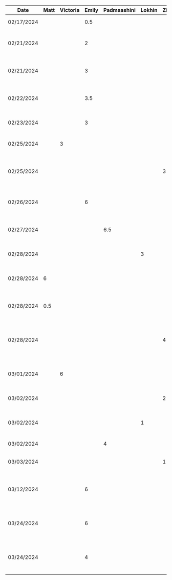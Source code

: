 | Date       | Matt | Victoria | Emily | Padmaashini  | Lokhin  | Zihe   | Task                                                  |
|------------|------|----------|-----|--------------|---------|--------|------------------------------------------------------------------|
| 02/17/2024 |      |          | 0.5 |              |         |        | Set up initial project                                           |
| 02/21/2024 |      |          | 2   |              |         |        | Added template functions for generator                           |
| 02/21/2024 |      |          | 3   |              |         |        | Get random colour and palette from API                           |
| 02/22/2024 |      |          | 3.5 |              |         |        | Display and generate colour palette on click                     |
| 02/23/2024 |      |          | 3   |              |         |        | Fix generator UI and text contrast                               |
| 02/25/2024 |      |    3     |     |              |         |        | Implementing the menu and navigation bar                         |
| 02/25/2024 |      |          |     |              |         |    3   | Adding functioning photo capturing feature                       |
| 02/26/2024 |      |          | 6   |              |         |        | Implement undo/redo for generating palettes                      |
| 02/27/2024 |      |          |     |      6.5     |         |        | Add Preview screen and various UI elements in it                 |
| 02/28/2024 |      |          |     |              |    3    |        | Add colour selection for preview                                 |
| 02/28/2024 | 6    |          |     |              |         |        | Implement UI and API calls to lock/unlock colours                |
| 02/28/2024 | 0.5  |          |     |              |         |        | Persist locked colours across undo/redo state changes            |
| 02/28/2024 |      |          |     |              |         |    4   | Refactoring photo capturing to better fit software architecture  |
| 03/01/2024 |      |    6     |     |              |         |        | Saving colours locally to database, screen updates               |
| 03/02/2024 |      |          |     |              |         |    2   | Adding image importing functionality                             |
| 03/02/2024 |      |          |     |              |    1    |        | Refactor Model into separate files and fix conflicts             |
| 03/02/2024 |      |          |     |      4       |         |        | Accessibility checker                                            |
| 03/03/2024 |      |          |     |              |         |    1   | Add sample image color template                                  |
| 03/12/2024 |      |          | 6   |              |         |        | Increase or decrease number of colours in palette                |
| 03/24/2024 |      |          | 6   |              |         |        | Implement plumbing for our own colour generation methods         |
| 03/24/2024 |      |          | 4   |              |         |        | Add complementary colour generation method                       |